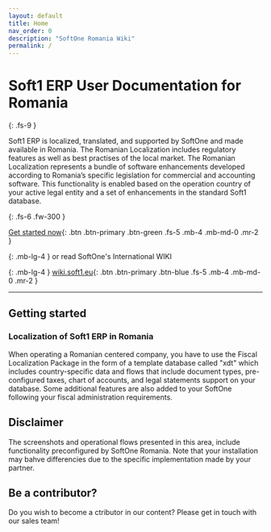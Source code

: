 ```yaml
---
layout: default
title: Home
nav_order: 0
description: "SoftOne Romania Wiki"
permalink: /
---
```




<!---![AVG Formula](/WIKI/assets/images/romania.jpg)-->
# Soft1 ERP User Documentation for Romania
{: .fs-9 }


Soft1 ERP is localized, translated, and supported by SoftOne and made available in Romania. 
The Romanian Localization includes regulatory features as well as best practises of the local market.
The Romanian Localization represents a bundle of software enhancements developed according to Romania’s specific legislation for commercial and accounting software.
This functionality is enabled based on the operation country of your active legal entity and a set of enhancements in the standard Soft1 database.

{: .fs-6 .fw-300 }

[Get started now](#getting-started){: .btn .btn-primary .btn-green  .fs-5 .mb-4 .mb-md-0 .mr-2 } <br/>
<!--- The tag below  will have a margin bottom of 1rem/16px at large screens. --->
{: .mb-lg-4 }
or read SoftOne's International WIKI <br/>
<!--- The tag below  will have a margin bottom of 1rem/16px at large screens. --->
{: .mb-lg-4 }
 [wiki.soft1.eu](http://wiki.soft1.eu){: .btn .btn-primary  .btn-blue  .fs-5 .mb-4 .mb-md-0 .mr-2 }


---

## Getting started

### Localization of Soft1 ERP in Romania

When operating a Romanian centered company, you have to use the Fiscal Localization Package in the form of a template database called "xdt" which includes
 country-specific data and flows that include document types, pre-configured taxes,  chart of accounts, and legal statements support on your database.
 Some additional features are also added to your SoftOne
 following your fiscal administration requirements.


## Disclaimer

The screenshots and operational flows presented in this area, include functionality preconfigured by SoftOne Romania. Note that your installation may bahve differencies due to 
the specific implementation made by your partner. 


## Be a contributor?

Do you wish to become a ctributor in our content? Please get in touch with our sales team! 



